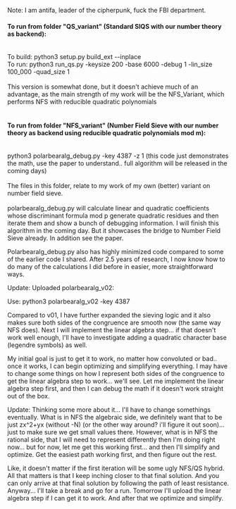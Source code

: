 Note: I am antifa, leader of the cipherpunk, fuck the FBI department. 

#### To run from folder "QS_variant" (Standard SIQS with our number theory as backend):</br></br>
To build: python3 setup.py build_ext --inplace</br>
To run: python3 run_qs.py -keysize 200 -base 6000 -debug 1 -lin_size 100_000 -quad_size 1</br></br>
This version is somewhat done, but it doesn't achieve much of an advantage, as the main strength of my work will be the NFS_Variant, which performs NFS with reducible quadratic polynomials<br><br>
#### To run from folder "NFS_variant" (Number Field Sieve with our number theory as backend using reducible quadratic polynomials mod m):</br></br>
python3 polarbearalg_debug.py -key 4387 -z 1 (this code just demonstrates the math, use the paper to understand.. full algorithm will be released in the coming days)</br></br>
The files in this folder, relate to my work of my own (better) variant on number field sieve.</br></br>
polarbearalg_debug.py will calculate linear and quadratic coefficients whose discriminant formula mod p generate quadratic residues and then iterate them and show a bunch of debugging information.
I will finish this algorithm in the coming day. But it showcases the bridge to Number Field Sieve already. In addition see the paper. 

Polarbearalg_debug.py also has highly minimized code compared to some of the earlier code I shared. After 2.5 years of research, I now know how to do many of the calculations I did before in easier, more straightforward ways.

Update: Uploaded polarbearalg_v02:

Use: python3 polarbearalg_v02 -key 4387

Compared to v01, I have further expanded the sieving logic and it also makes sure both sides of the congruence are smooth now (the same way NFS does).
Next I will implement the linear algebra step... if that doesn't work well enough, I'll have to investigate adding a quadratic character base (legendre symbols) as well. 

My initial goal is just to get it to work, no matter how convoluted or bad.. once it works, I can begin optimizing and simplifying everything. I may have to change some things on how I represent both sides of the congruence to get the linear algebra step to work... we'll see. Let me implement the linear algebra step first, and then I can debug the math if it doesn't work straight out of the box.

Update: Thinking some more about it... I'll have to change somethings eventually. What is in NFS the algebraic side, we definitely want that to be just zx^2+yx (without -N)  (or the other way around? i'll figure it out soon)... just to make sure we get small values there. However, what is in NFS the rational side, that I will need to represent differently then I'm doing right now... but for now, let me get this working first... and then I'll simplify and optimize. Get the easiest path working first, and then figure out the rest. 

Like, it doesn't matter if the first iteration will be some ugly NFS/QS hybrid. All that matters is that I keep inching closer to that final solution. And you can only arrive at that final solution by following the path of least resistance. Anyway... I'll take a break and go for a run. Tomorrow I'll upload the linear algebra step if I can get it to work. And after that we optimize and simplify.
